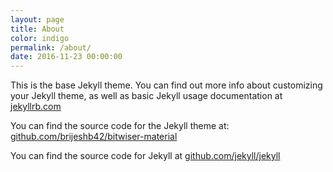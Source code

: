 ```yaml
---
layout: page
title: About
color: indigo
permalink: /about/
date: 2016-11-23 00:00:00
---
```


This is the base Jekyll theme. You can find out more info about customizing your Jekyll theme, as well as basic Jekyll usage documentation at [jekyllrb.com](http://jekyllrb.com/)

You can find the source code for the Jekyll theme at: [github.com/brijeshb42/bitwiser-material](https://github.com/brijeshb42/bitwiser-material)

You can find the source code for Jekyll at [github.com/jekyll/jekyll](https://github.com/jekyll/jekyll)
